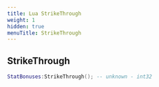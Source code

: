 ```yaml
---
title: Lua StrikeThrough
weight: 1
hidden: true
menuTitle: StrikeThrough
---
```

## StrikeThrough
```lua
StatBonuses:StrikeThrough(); -- unknown - int32
```